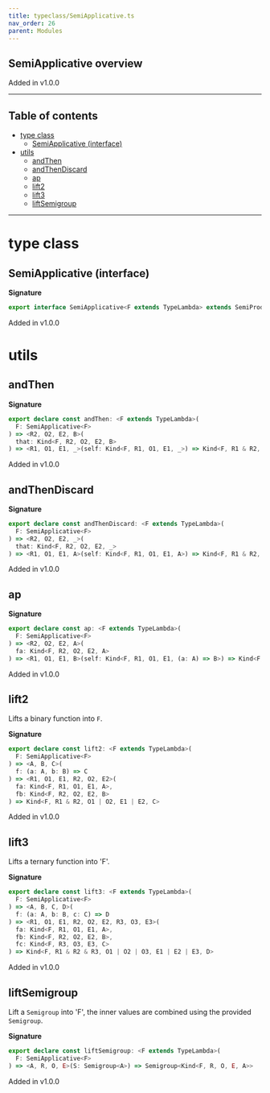 ```yaml
---
title: typeclass/SemiApplicative.ts
nav_order: 26
parent: Modules
---
```


## SemiApplicative overview

Added in v1.0.0

---

<h2 class="text-delta">Table of contents</h2>

- [type class](#type-class)
  - [SemiApplicative (interface)](#semiapplicative-interface)
- [utils](#utils)
  - [andThen](#andthen)
  - [andThenDiscard](#andthendiscard)
  - [ap](#ap)
  - [lift2](#lift2)
  - [lift3](#lift3)
  - [liftSemigroup](#liftsemigroup)

---

# type class

## SemiApplicative (interface)

**Signature**

```ts
export interface SemiApplicative<F extends TypeLambda> extends SemiProduct<F>, Covariant<F> {}
```

Added in v1.0.0

# utils

## andThen

**Signature**

```ts
export declare const andThen: <F extends TypeLambda>(
  F: SemiApplicative<F>
) => <R2, O2, E2, B>(
  that: Kind<F, R2, O2, E2, B>
) => <R1, O1, E1, _>(self: Kind<F, R1, O1, E1, _>) => Kind<F, R1 & R2, O2 | O1, E2 | E1, B>
```

Added in v1.0.0

## andThenDiscard

**Signature**

```ts
export declare const andThenDiscard: <F extends TypeLambda>(
  F: SemiApplicative<F>
) => <R2, O2, E2, _>(
  that: Kind<F, R2, O2, E2, _>
) => <R1, O1, E1, A>(self: Kind<F, R1, O1, E1, A>) => Kind<F, R1 & R2, O2 | O1, E2 | E1, A>
```

Added in v1.0.0

## ap

**Signature**

```ts
export declare const ap: <F extends TypeLambda>(
  F: SemiApplicative<F>
) => <R2, O2, E2, A>(
  fa: Kind<F, R2, O2, E2, A>
) => <R1, O1, E1, B>(self: Kind<F, R1, O1, E1, (a: A) => B>) => Kind<F, R1 & R2, O2 | O1, E2 | E1, B>
```

Added in v1.0.0

## lift2

Lifts a binary function into `F`.

**Signature**

```ts
export declare const lift2: <F extends TypeLambda>(
  F: SemiApplicative<F>
) => <A, B, C>(
  f: (a: A, b: B) => C
) => <R1, O1, E1, R2, O2, E2>(
  fa: Kind<F, R1, O1, E1, A>,
  fb: Kind<F, R2, O2, E2, B>
) => Kind<F, R1 & R2, O1 | O2, E1 | E2, C>
```

Added in v1.0.0

## lift3

Lifts a ternary function into 'F'.

**Signature**

```ts
export declare const lift3: <F extends TypeLambda>(
  F: SemiApplicative<F>
) => <A, B, C, D>(
  f: (a: A, b: B, c: C) => D
) => <R1, O1, E1, R2, O2, E2, R3, O3, E3>(
  fa: Kind<F, R1, O1, E1, A>,
  fb: Kind<F, R2, O2, E2, B>,
  fc: Kind<F, R3, O3, E3, C>
) => Kind<F, R1 & R2 & R3, O1 | O2 | O3, E1 | E2 | E3, D>
```

Added in v1.0.0

## liftSemigroup

Lift a `Semigroup` into 'F', the inner values are combined using the provided `Semigroup`.

**Signature**

```ts
export declare const liftSemigroup: <F extends TypeLambda>(
  F: SemiApplicative<F>
) => <A, R, O, E>(S: Semigroup<A>) => Semigroup<Kind<F, R, O, E, A>>
```

Added in v1.0.0
